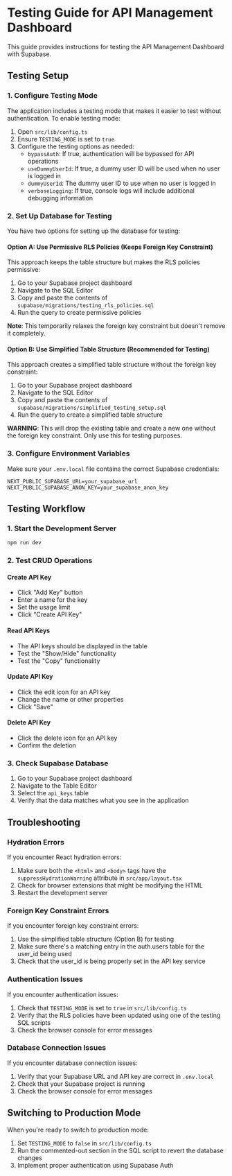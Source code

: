 # Testing Guide for API Management Dashboard

This guide provides instructions for testing the API Management Dashboard with Supabase.

## Testing Setup

### 1. Configure Testing Mode

The application includes a testing mode that makes it easier to test without authentication. To enable testing mode:

1. Open `src/lib/config.ts`
2. Ensure `TESTING_MODE` is set to `true`
3. Configure the testing options as needed:
   - `bypassAuth`: If true, authentication will be bypassed for API operations
   - `useDummyUserId`: If true, a dummy user ID will be used when no user is logged in
   - `dummyUserId`: The dummy user ID to use when no user is logged in
   - `verboseLogging`: If true, console logs will include additional debugging information

### 2. Set Up Database for Testing

You have two options for setting up the database for testing:

#### Option A: Use Permissive RLS Policies (Keeps Foreign Key Constraint)

This approach keeps the table structure but makes the RLS policies permissive:

1. Go to your Supabase project dashboard
2. Navigate to the SQL Editor
3. Copy and paste the contents of `supabase/migrations/testing_rls_policies.sql`
4. Run the query to create permissive policies

**Note**: This temporarily relaxes the foreign key constraint but doesn't remove it completely.

#### Option B: Use Simplified Table Structure (Recommended for Testing)

This approach creates a simplified table structure without the foreign key constraint:

1. Go to your Supabase project dashboard
2. Navigate to the SQL Editor
3. Copy and paste the contents of `supabase/migrations/simplified_testing_setup.sql`
4. Run the query to create a simplified table structure

**WARNING**: This will drop the existing table and create a new one without the foreign key constraint. Only use this for testing purposes.

### 3. Configure Environment Variables

Make sure your `.env.local` file contains the correct Supabase credentials:

```
NEXT_PUBLIC_SUPABASE_URL=your_supabase_url
NEXT_PUBLIC_SUPABASE_ANON_KEY=your_supabase_anon_key
```

## Testing Workflow

### 1. Start the Development Server

```bash
npm run dev
```

### 2. Test CRUD Operations

#### Create API Key
- Click "Add Key" button
- Enter a name for the key
- Set the usage limit
- Click "Create API Key"

#### Read API Keys
- The API keys should be displayed in the table
- Test the "Show/Hide" functionality
- Test the "Copy" functionality

#### Update API Key
- Click the edit icon for an API key
- Change the name or other properties
- Click "Save"

#### Delete API Key
- Click the delete icon for an API key
- Confirm the deletion

### 3. Check Supabase Database

1. Go to your Supabase project dashboard
2. Navigate to the Table Editor
3. Select the `api_keys` table
4. Verify that the data matches what you see in the application

## Troubleshooting

### Hydration Errors

If you encounter React hydration errors:

1. Make sure both the `<html>` and `<body>` tags have the `suppressHydrationWarning` attribute in `src/app/layout.tsx`
2. Check for browser extensions that might be modifying the HTML
3. Restart the development server

### Foreign Key Constraint Errors

If you encounter foreign key constraint errors:

1. Use the simplified table structure (Option B) for testing
2. Make sure there's a matching entry in the auth.users table for the user_id being used
3. Check that the user_id is being properly set in the API key service

### Authentication Issues

If you encounter authentication issues:

1. Check that `TESTING_MODE` is set to `true` in `src/lib/config.ts`
2. Verify that the RLS policies have been updated using one of the testing SQL scripts
3. Check the browser console for error messages

### Database Connection Issues

If you encounter database connection issues:

1. Verify that your Supabase URL and API key are correct in `.env.local`
2. Check that your Supabase project is running
3. Check the browser console for error messages

## Switching to Production Mode

When you're ready to switch to production mode:

1. Set `TESTING_MODE` to `false` in `src/lib/config.ts`
2. Run the commented-out section in the SQL script to revert the database changes
3. Implement proper authentication using Supabase Auth 